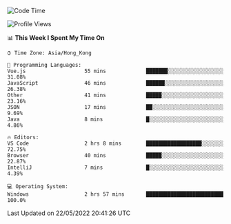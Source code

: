 <!--START_SECTION:waka-->
![Code Time](http://img.shields.io/badge/Code%20Time-13%20hrs%204%20mins-blue)

![Profile Views](http://img.shields.io/badge/Profile%20Views-626-blue)

📊 **This Week I Spent My Time On** 

```text
⌚︎ Time Zone: Asia/Hong_Kong

💬 Programming Languages: 
Vue.js                   55 mins             ███████░░░░░░░░░░░░░░░░░░   31.08% 
JavaScript               46 mins             ██████░░░░░░░░░░░░░░░░░░░   26.38% 
Other                    41 mins             █████░░░░░░░░░░░░░░░░░░░░   23.16% 
JSON                     17 mins             ██░░░░░░░░░░░░░░░░░░░░░░░   9.69% 
Java                     8 mins              █░░░░░░░░░░░░░░░░░░░░░░░░   4.86%

🔥 Editors: 
VS Code                  2 hrs 8 mins        ██████████████████░░░░░░░   72.75% 
Browser                  40 mins             █████░░░░░░░░░░░░░░░░░░░░   22.87% 
IntelliJ                 7 mins              █░░░░░░░░░░░░░░░░░░░░░░░░   4.39%

💻 Operating System: 
Windows                  2 hrs 57 mins       █████████████████████████   100.0%

```


 Last Updated on 22/05/2022 20:41:26 UTC
<!--END_SECTION:waka-->
